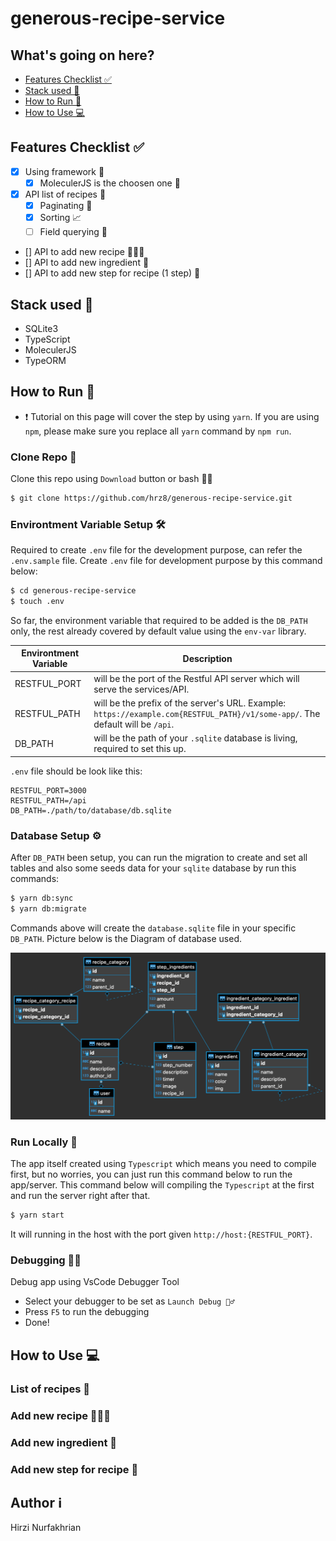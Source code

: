 # generous-recipe-service

## What's going on here?

- [Features Checklist ✅](#features-checklist-)
- [Stack used 🥞](#stack-used-)
- [How to Run 👟](#how-to-run-)
- [How to Use 💻](#how-to-use-)

## Features Checklist ✅

- [x] Using framework 📜
    - [x] MoleculerJS is the choosen one 🥂
- [x] API list of recipes 🍱
    - [x] Paginating 📃
    - [x] Sorting 📈
    - [ ] Field querying 🌱
- [] API to add new recipe 👨🏻‍🍳
- [] API to add new ingredient 🧂
- [] API to add new step for recipe (1 step) 🧪

## Stack used 🥞

- SQLite3
- TypeScript
- MoleculerJS
- TypeORM

## How to Run 👟

- ❗️ Tutorial on this page will cover the step by using `yarn`. If you are using `npm`, please make sure you replace all `yarn` command by `npm run`.

### Clone Repo 💾

Clone this repo using `Download` button or bash 👨‍💻

```bash
$ git clone https://github.com/hrz8/generous-recipe-service.git
```

### Environtment Variable Setup 🛠

Required to create `.env` file for the development purpose, can refer the `.env.sample` file. Create `.env` file for development purpose by this command below:

```bash
$ cd generous-recipe-service
$ touch .env
```

So far, the environment variable that required to be added is the `DB_PATH` only, the rest already covered by default value using the `env-var` library.

| Environtment Variable      | Description |
| -------------------------- | ----------- |
| RESTFUL_PORT               | will be the port of the Restful API server which will serve the services/API.       |
| RESTFUL_PATH               | will be the prefix of the server's URL. Example: `https://example.com{RESTFUL_PATH}/v1/some-app/`. The default will be `/api`.        |
| DB_PATH                    | will be the path of your `.sqlite` database is living, required to set this up.        |

`.env` file should be look like this:

```
RESTFUL_PORT=3000
RESTFUL_PATH=/api
DB_PATH=./path/to/database/db.sqlite
```

### Database Setup ⚙️

After `DB_PATH` been setup, you can run the migration to create and set all tables and also some seeds data for your `sqlite` database by run this commands:

```bash
$ yarn db:sync
$ yarn db:migrate
```

Commands above will create the `database.sqlite` file in your specific `DB_PATH`. Picture below is the Diagram of database used.

![recipe db diagram](db_diagram.png "DB Diagram")

### Run Locally 🏃

The app itself created using `Typescript` which means you need to compile first, but no worries, you can just run this command below to run the app/server. This command below will compiling the `Typescript` at the first and run the server right after that.

```bash
$ yarn start
```

It will running in the host with the port given `http://host:{RESTFUL_PORT}`.

### Debugging 🕵️‍♂️

Debug app using VsCode Debugger Tool

- Select your debugger to be set as `Launch Debug 🕵️‍♂️`
- Press `F5` to run the debugging
- Done!

## How to Use 💻

### List of recipes 🍱
### Add new recipe 👨🏻‍🍳
### Add new ingredient 🧂
### Add new step for recipe 🧪

## Author ℹ️

Hirzi Nurfakhrian
